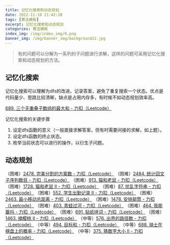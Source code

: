 ```yaml
---
title: 记忆化搜索和动态规划
date: 2022-11-10 21:42:18
tags: [算法模板]
excerpt: 记忆化搜索和动态规划
categories: 算法模板
index_img: /img/index_img/6.png
banner_img: /img/banner_img/background22.jpg
---
```



>有的问题可以分解为一系列的子问题进行求解，这样的问题可采用记忆化搜索和动态规划的方法。

## 记忆化搜索
记忆化搜索可以理解为dfs的改进，记录答案，避免了重复搜索一个状态。优点是代码量少、思路比较清晰，缺点是占用内存多，有时候不如动态规划效率高。

[689. 三个无重叠子数组的最大和 - 力扣（Leetcode）](https://leetcode.cn/problems/maximum-sum-of-3-non-overlapping-subarrays/)

记忆化搜索的关键步骤

1. 设定dfs函数的意义（一般直接求解答案，但有时需要间接的求解，如上题）。
2. 设定dfs函数的终止状态。
3. 枚举当前状态可以进行的操作，以衍生子问题。

## 动态规划

（困难）[2478. 完美分割的方案数 - 力扣（Leetcode）](https://leetcode.cn/problems/number-of-beautiful-partitions/description/)
（困难）[2484. 统计回文子序列数目 - 力扣（Leetcode）](https://leetcode.cn/problems/count-palindromic-subsequences/description/)
（困难）[913. 猫和老鼠 - 力扣（Leetcode）](https://leetcode.cn/problems/cat-and-mouse/description/)
（困难）[1728. 猫和老鼠 II - 力扣（Leetcode）](https://leetcode.cn/problems/cat-and-mouse-ii/description/)
（困难）[87. 扰乱字符串 - 力扣（Leetcode）](https://leetcode.cn/problems/scramble-string/)
（困难）[552. 学生出勤记录 II - 力扣（Leetcode）](https://leetcode.cn/problems/student-attendance-record-ii/)
（困难）[2463. 最小移动总距离 - 力扣（Leetcode）](https://leetcode.cn/problems/minimum-total-distance-traveled/)
（困难）[1478. 安排邮筒 - 力扣（Leetcode）](https://leetcode.cn/problems/allocate-mailboxes/)
（困难）[403. 青蛙过河 - 力扣（Leetcode）](https://leetcode.cn/problems/frog-jump/)
（困难）[464. 我能赢吗 - 力扣（Leetcode）](https://leetcode.cn/problems/can-i-win/description/)
（困难）[691. 贴纸拼词 - 力扣（Leetcode）](https://leetcode.cn/problems/stickers-to-spell-word/description/)
（困难）[1463. 摘樱桃 II - 力扣（Leetcode）](https://leetcode.cn/problems/cherry-pickup-ii/description/)
（中等）[576. 出界的路径数 - 力扣（Leetcode）](https://leetcode.cn/problems/out-of-boundary-paths/)
（中等）[494. 目标和 - 力扣（Leetcode）](https://leetcode.cn/problems/target-sum/)
（中等）[688. 骑士在棋盘上的概率 - 力扣（Leetcode）](https://leetcode.cn/problems/knight-probability-in-chessboard/)
（中等）[375. 猜数字大小 II - 力扣（Leetcode）](https://leetcode.cn/problems/guess-number-higher-or-lower-ii/)
